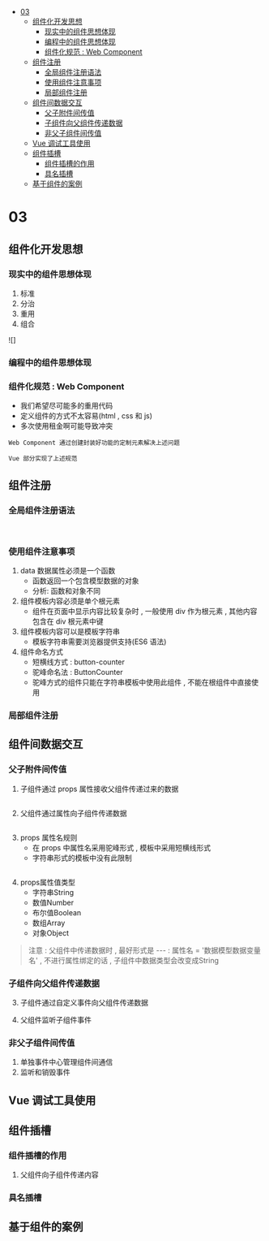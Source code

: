 - [03](#03)
  - [组件化开发思想](#组件化开发思想)
    - [现实中的组件思想体现](#现实中的组件思想体现)
    - [编程中的组件思想体现](#编程中的组件思想体现)
    - [组件化规范 : Web Component](#组件化规范--web-component)
  - [组件注册](#组件注册)
    - [全局组件注册语法](#全局组件注册语法)
    - [使用组件注意事项](#使用组件注意事项)
    - [局部组件注册](#局部组件注册)
  - [组件间数据交互](#组件间数据交互)
    - [父子附件间传值](#父子附件间传值)
    - [子组件向父组件传递数据](#子组件向父组件传递数据)
    - [非父子组件间传值](#非父子组件间传值)
  - [Vue 调试工具使用](#vue-调试工具使用)
  - [组件插槽](#组件插槽)
    - [组件插槽的作用](#组件插槽的作用)
    - [具名插槽](#具名插槽)
  - [基于组件的案例](#基于组件的案例)

# 03

## 组件化开发思想

### 现实中的组件思想体现

1. 标准
2. 分治
3. 重用
4. 组合

![]

### 编程中的组件思想体现

### 组件化规范 : Web Component

-   我们希望尽可能多的重用代码
-   定义组件的方式不太容易(html , css 和 js)
-   多次使用租金啊可能导致冲突

`Web Component 通过创建封装好功能的定制元素解决上述问题`

`Vue 部分实现了上述规范`

## 组件注册

### 全局组件注册语法

![]()
![]()

### 使用组件注意事项

1. data 数据属性必须是一个函数
    - 函数返回一个包含模型数据的对象
    - 分析: 函数和对象不同
2. 组件模板内容必须是单个根元素
    - 组件在页面中显示内容比较复杂时 , 一般使用 div 作为根元素 , 其他内容包含在 div 根元素中键
3. 组件模板内容可以是模板字符串
    - 模板字符串需要浏览器提供支持(ES6 语法)
4. 组件命名方式
    - 短横线方式 : button-counter
    - 驼峰命名法 : ButtonCounter
    - 驼峰方式的组件只能在字符串模板中使用此组件 , 不能在根组件中直接使用

### 局部组件注册

## 组件间数据交互

### 父子附件间传值

1. 子组件通过 props 属性接收父组件传递过来的数据

```js

```

2. 父组件通过属性向子组件传递数据

```js

```

3. props 属性名规则
    - 在 props 中属性名采用驼峰形式 , 模板中采用短横线形式
    - 字符串形式的模板中没有此限制

```js

```

4. props属性值类型
   - 字符串String
   - 数值Number
   - 布尔值Boolean
   - 数组Array
   - 对象Object

>注意 : 父组件中传递数据时 , 最好形式是 --- : 属性名 = '数据模型数据变量名' , 不进行属性绑定的话 , 子组件中数据类型会改变成String

### 子组件向父组件传递数据
3. 子组件通过自定义事件向父组件传递数据

2. 父组件监听子组件事件

### 非父子组件间传值
1. 单独事件中心管理组件间通信
2. 监听和销毁事件

## Vue 调试工具使用

## 组件插槽

### 组件插槽的作用
1. 父组件向子组件传递内容

### 具名插槽

## 基于组件的案例
